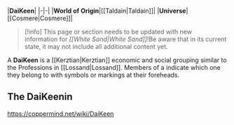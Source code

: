 |**DaiKeen**|
|-|-|
|**World of Origin**|[[Taldain\|Taldain]]|
|**Universe**|[[Cosmere\|Cosmere]]|
> [!info] This page or section needs to be updated with new information for *[[White Sand\|White Sand]]*!Be aware that in its current state, it may not include all additional content yet.

A **DaiKeen** is a [[Kerztian\|Kerztian]] economic and social grouping similar to the Professions in [[Lossand\|Lossand]]. Members of a  indicate which one they belong to with symbols or markings at their foreheads.

## The DaiKeenin






https://coppermind.net/wiki/DaiKeen